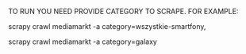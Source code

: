 TO RUN YOU NEED PROVIDE CATEGORY TO SCRAPE.
FOR EXAMPLE:

scrapy crawl mediamarkt -a category=wszystkie-smartfony,

scrapy crawl mediamarkt -a category=galaxy
